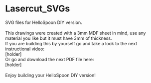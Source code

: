# Lasercut_SVGs
SVG files for HelloSpoon DIY version.
<br><br> This drawings were created with a 3mm MDF sheet in mind, use any material you like but it must have 3mm of thickness.
<br>If you are building this by yourself go and take a look to the next instructional video:
<br>[holder]
<br>
Or go and download the next PDF file here:
<br>[holder]
<br>
<br>Enjoy building your HelloSpoon DIY version!
